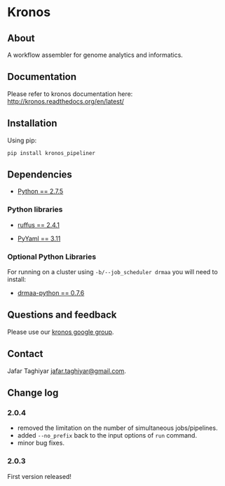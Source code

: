 # Kronos 

## About

A workflow assembler for genome analytics and informatics.

## Documentation

Please refer to kronos documentation here: <http://kronos.readthedocs.org/en/latest/>

## Installation

Using pip:

```
pip install kronos_pipeliner
```

## Dependencies

* [Python == 2.7.5](http://www.python.org)

### Python libraries

* [ruffus == 2.4.1](http://www.ruffus.org.uk/)

* [PyYaml == 3.11 ](http://pyyaml.org/)

### Optional Python Libraries

For running on a cluster using `-b/--job_scheduler drmaa` you will need to install:

* [drmaa-python == 0.7.6](http://drmaa-python.github.io)

## Questions and feedback

Please use our [kronos google group](https://groups.google.com/forum/#!forum/kronos_pipeliner).

## Contact

Jafar Taghiyar <jafar.taghiyar@gmail.com>.

## Change log

### 2.0.4
* removed the limitation on the number of simultaneous jobs/pipelines.
* added ```--no_prefix``` back to the input options of ```run``` command. 
* minor bug fixes.

### 2.0.3
First version released!
